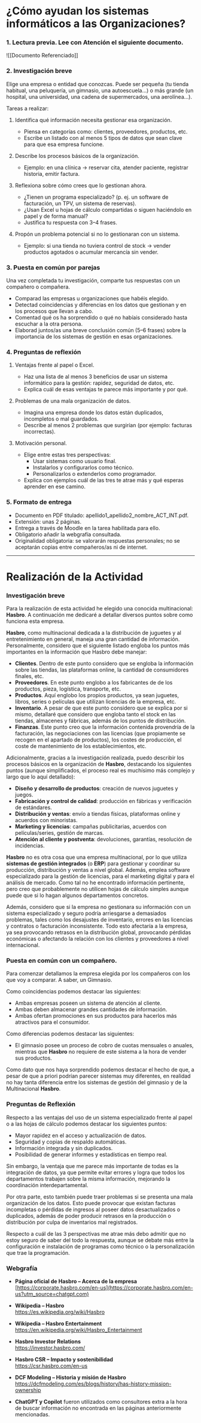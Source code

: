 # ¿Cómo ayudan los sistemas informáticos a las Organizaciones?

### 1. Lectura previa. Lee con Atención el siguiente documento.
![[Documento Referenciado]]

### 2. Investigación breve

Elige una empresa o entidad que conozcas. Puede ser pequeña (tu tienda habitual, una peluquería, un gimnasio, una autoescuela…) o más grande (un hospital, una universidad, una cadena de supermercados, una aerolínea…).

Tareas a realizar:

1. Identifica qué información necesita gestionar esa organización.
	- Piensa en categorías como: clientes, proveedores, productos, etc.
	- Escribe un listado con al menos 5 tipos de datos que sean clave para que esa empresa funcione.

2. Describe los procesos básicos de la organización.
	- Ejemplo: en una clínica → reservar cita, atender paciente, registrar historia, emitir factura.

3. Reflexiona sobre cómo crees que lo gestionan ahora.
	- ¿Tienen un programa especializado? (p. ej. un software de facturación, un TPV, un sistema de reservas).
	- ¿Usan Excel u hojas de cálculo compartidas o siguen haciéndolo en papel y de forma manual?
	- Justifica tu respuesta con 3–4 frases.

4. Propón un problema potencial si no lo gestionaran con un sistema.
	- Ejemplo: si una tienda no tuviera control de stock → vender productos agotados o acumular mercancía sin vender.

### 3. Puesta en común por parejas

Una vez completada tu investigación, comparte tus respuestas con un compañero o compañera.

- Comparad las empresas u organizaciones que habéis elegido.
- Detectad coincidencias y diferencias en los datos que gestionan y en los procesos que llevan a cabo.
- Comentad qué os ha sorprendido o qué no habíais considerado hasta escuchar a la otra persona.
- Elaborad juntos/as una breve conclusión común (5–6 frases) sobre la importancia de los sistemas de gestión en esas organizaciones.

### 4. Preguntas de reflexión

1. Ventajas frente al papel o Excel.
	- Haz una lista de al menos 3 beneficios de usar un sistema informático para la gestión: rapidez, seguridad de datos, etc.
	- Explica cuál de esas ventajas te parece más importante y por qué.

2. Problemas de una mala organización de datos.
	- Imagina una empresa donde los datos están duplicados, incompletos o mal guardados.
	- Describe al menos 2 problemas que surgirían (por ejemplo: facturas incorrectas).

3. Motivación personal.
	- Elige entre estas tres perspectivas:
		- Usar sistemas como usuario final.
		- Instalarlos y configurarlos como técnico.
		- Personalizarlos o extenderlos como programador.
	- Explica con ejemplos cuál de las tres te atrae más y qué esperas aprender en ese camino.

### 5. Formato de entrega

- Documento en PDF titulado: apellido1_apellido2_nombre_ACT_INT.pdf.
- Extensión: unas 2 páginas.
- Entrega a través de Moodle en la tarea habilitada para ello.
- Obligatorio añadir la webgrafía consultada.
- Originalidad obligatoria: se valorarán respuestas personales; no se aceptarán copias entre compañeros/as ni de internet.

---

# Realización de la Actividad

### Investigación breve
Para la realización de esta actividad he elegido una conocida multinacional: **Hasbro**. A continuación me dedicaré a detallar diversos puntos sobre como funciona esta empresa.

**Hasbro**, como multinacional dedicada a la distribución de juguetes y al entretenimiento en general, maneja una gran cantidad de información. Personalmente, considero que el siguiente listado engloba los puntos más importantes en la información que Hasbro debe manejar:
- **Clientes**. Dentro de este punto considero que se engloba la información sobre las tiendas, las plataformas online, la cantidad de consumidores finales, etc.
- **Proveedores**. En este punto englobo a los fabricantes de de los productos, pieza, logística, transporte, etc.
- **Productos**. Aquí englobo los propios productos, ya sean juguetes, libros, series o películas que utilizan licencias de la empresa, etc. 
- **Inventario**. A pesar de que este punto considero que se explica por si mismo, detallaré que considero que engloba tanto el stock en las tiendas, almacenes y fábricas, además de los puntos de distribución.
- **Finanzas**. Este punto creo que la información contenida provendría de la facturación, las negociaciones con las licencias (que propiamente se recogen en el apartado de productos), los costes de producción, el coste de mantenimiento de los establecimientos, etc.

Adicionalmente, gracias a la investigación realizada, puedo describir los procesos básicos en la organización de **Hasbro**, destacando los siguientes puntos (aunque simplificados, el proceso real es muchísimo más complejo y largo que lo aquí detallado):

- **Diseño y desarrollo de productos**: creación de nuevos juguetes y juegos.
- **Fabricación y control de calidad**: producción en fábricas y verificación de estándares.
- **Distribución y ventas**: envío a tiendas físicas, plataformas online y acuerdos con minoristas.
- **Marketing y licencias**: campañas publicitarias, acuerdos con películas/series, gestión de marcas.
- **Atención al cliente y postventa**: devoluciones, garantías, resolución de incidencias.

**Hasbro** no es otra cosa que una empresa multinacional, por lo que utiliza **sistemas de gestión integrados** (o **ERP**) para gestionar y coordinar su producción, distribución y ventas a nivel global. Además, emplea software especializado para la gestión de licencias, para el marketing digital y para el análisis de mercado. Como tal no he encontrado información pertinente, pero creo que probablemente no utilicen hojas de cálculo simples aunque puede que si lo hagan algunos departamentos concretos.

Además, considero que si la empresa no gestionara su información con un sistema especializado y seguro podría arriesgarse a demasiados problemas, tales como los desajustes de inventario, errores en las licencias y contratos o facturación inconsistente. Todo esto afectaría a la empresa, ya sea provocando retrasos en la distribución global, provocando pérdidas económicas o afectando la relación con los clientes y proveedores a nivel internacional.

### Puesta en común con un compañero.
Para comenzar detallamos la empresa elegida por los compañeros con los que voy a comparar. A saber, un Gimnasio. 

Como coincidencias podemos destacar las siguientes: 
- Ambas empresas poseen un sistema de atención al cliente.
- Ambas deben almacenar grandes cantidades de información.
- Ambas ofertan promociones en sus productos para hacerlos más atractivos para el consumidor.

Como diferencias podemos destacar las siguientes:
- El gimnasio posee un proceso de cobro de cuotas mensuales o anuales, mientras que **Hasbro** no requiere de este sistema a la hora de vender sus productos. 

Como dato que nos haya sorprendido podemos destacar el hecho de que, a pesar de que a priori podrían parecer sistemas muy diferentes, en realidad no hay tanta diferencia entre los sistemas de gestión del gimnasio y de la Multinacional **Hasbro**.

### Preguntas de Reflexión
Respecto a las ventajas del uso de un sistema especializado frente al papel o a las hojas de cálculo podemos destacar los siguientes puntos:
- Mayor rapidez en el acceso y actualización de datos.
- Seguridad y copias de respaldo automáticas.
- Información integrada y sin duplicados.
- Posibilidad de generar informes y estadísticas en tiempo real.

Sin embargo, la ventaja que me parece más importante de todas es la integración de datos, ya que permite evitar errores y logra que todos los departamentos trabajen sobre la misma información, mejorando la coordinación interdepartamental.

Por otra parte, esto también puede traer problemas si se presenta una mala organización de los datos. Esto puede provocar que existan facturas incompletas o pérdidas de ingresos al poseer datos desactualizados o duplicados, además de poder producir retrasos en la producción o distribución por culpa de inventarios mal registrados.

Respecto a cuál de las 3 perspectivas me atrae más debo admitir que no estoy seguro de saber del todo la respuesta, aunque se debate más entre la configuración e instalación de programas como técnico o la personalización que trae la programación.

### Webgrafía
- **Página oficial de Hasbro – Acerca de la empresa**  
    [https://corporate.hasbro.com/en-us](https://corporate.hasbro.com/en-us?utm_source=chatgpt.com)
    
- **Wikipedia – Hasbro**  
    https://es.wikipedia.org/wiki/Hasbro
    
- **Wikipedia – Hasbro Entertainment**  
    https://en.wikipedia.org/wiki/Hasbro_Entertainment
    
- **Hasbro Investor Relations**  
    https://investor.hasbro.com/
    
- **Hasbro CSR – Impacto y sostenibilidad**  
    https://csr.hasbro.com/en-us
    
- **DCF Modeling – Historia y misión de Hasbro**  
    https://dcfmodeling.com/es/blogs/history/has-history-mission-ownership

- **ChatGPT y Copilot** fueron utilizados como consultores extra a la hora de buscar información no encontrada en las páginas anteriormente mencionadas.

[^9999]: [[Sistemas de Gestión Empresarial]]
[^1]: [[Sistemas de Gestión Empresarial/Tema 1/Tema 1]]
[^2]: [[Sistemas de Gestión Empresarial/Actividades de Clase|Actividades de Clase]]